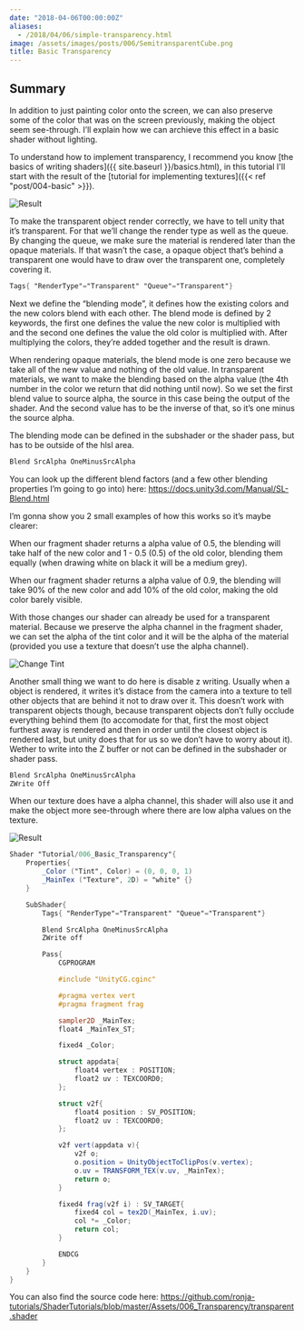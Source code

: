 ```yaml
---
date: "2018-04-06T00:00:00Z"
aliases:
  - /2018/04/06/simple-transparency.html
image: /assets/images/posts/006/SemitransparentCube.png
title: Basic Transparency
---
```


## Summary

In addition to just painting color onto the screen, we can also preserve some of the color that was on the screen previously, making the object seem see-through. I’ll explain how we can archieve this effect in a basic shader without lighting.

To understand how to implement transparency, I recommend you know [the basics of writing shaders]({{ site.baseurl }}/basics.html), in this tutorial I'll start with the result of the [tutorial for implementing textures]({{< ref "post/004-basic" >}}).

![Result](/assets/images/posts/006/SemitransparentCube.png)

To make the transparent object render correctly, we have to tell unity that it’s transparent. For that we’ll change the render type as well as the queue. By changing the queue, we make sure the material is rendered later than the opaque materials. If that wasn’t the case, a opaque object that’s behind a transparent one would have to draw over the transparent one, completely covering it.

```glsl
Tags{ "RenderType"="Transparent" "Queue"="Transparent"}
```

Next we define the “blending mode”, it defines how the existing colors and the new colors blend with each other. The blend mode is defined by 2 keywords, the first one defines the value the new color is multiplied with and the second one defines the value the old color is multiplied with. After multiplying the colors, they’re added together and the result is drawn.

When rendering opaque materials, the blend mode is one zero because we take all of the new value and nothing of the old value. In transparent materials, we want to make the blending based on the alpha value (the 4th number in the color we return that did nothing until now). So we set the first blend value to source alpha, the source in this case being the output of the shader. And the second value has to be the inverse of that, so it’s one minus the source alpha.

The blending mode can be defined in the subshader or the shader pass, but has to be outside of the hlsl area.

```glsl
Blend SrcAlpha OneMinusSrcAlpha
```

You can look up the different blend factors (and a few other blending properties I’m going to go into) here: <https://docs.unity3d.com/Manual/SL-Blend.html>

I’m gonna show you 2 small examples of how this works so it’s maybe clearer:

When our fragment shader returns a alpha value of 0.5, the blending will take half of the new color and 1 - 0.5 (0.5) of the old color, blending them equally (when drawing white on black it will be a medium grey).

When our fragment shader returns a alpha value of 0.9, the blending will take 90% of the new color and add 10% of the old color, making the old color barely visible.

With those changes our shader can already be used for a transparent material. Because we preserve the alpha channel in the fragment shader, we can set the alpha of the tint color and it will be the alpha of the material (provided you use a texture that doesn’t use the alpha channel).

![Change Tint](/assets/images/posts/006/AdjustTint.gif)

Another small thing we want to do here is disable z writing. Usually when a object is rendered, it writes it’s distace from the camera into a texture to tell other objects that are behind it not to draw over it. This doesn’t work with transparent objects though, because transparent objects don’t fully occlude everything behind them (to accomodate for that, first the most object furthest away is rendered and then in order until the closest object is rendered last, but unity does that for us so we don’t have to worry about it). Wether to write into the Z buffer or not can be defined in the subshader or shader pass.

```glsl
Blend SrcAlpha OneMinusSrcAlpha
ZWrite Off
```

When our texture does have a alpha channel, this shader will also use it and make the object more see-through where there are low alpha values on the texture.

![Result](/assets/images/posts/006/TextureTransparentCube.png)

```glsl
Shader "Tutorial/006_Basic_Transparency"{
	Properties{
		_Color ("Tint", Color) = (0, 0, 0, 1)
		_MainTex ("Texture", 2D) = "white" {}
	}

	SubShader{
		Tags{ "RenderType"="Transparent" "Queue"="Transparent"}

		Blend SrcAlpha OneMinusSrcAlpha
		ZWrite off

		Pass{
			CGPROGRAM

			#include "UnityCG.cginc"

			#pragma vertex vert
			#pragma fragment frag

			sampler2D _MainTex;
			float4 _MainTex_ST;

			fixed4 _Color;

			struct appdata{
				float4 vertex : POSITION;
				float2 uv : TEXCOORD0;
			};

			struct v2f{
				float4 position : SV_POSITION;
				float2 uv : TEXCOORD0;
			};

			v2f vert(appdata v){
				v2f o;
				o.position = UnityObjectToClipPos(v.vertex);
				o.uv = TRANSFORM_TEX(v.uv, _MainTex);
				return o;
			}

			fixed4 frag(v2f i) : SV_TARGET{
				fixed4 col = tex2D(_MainTex, i.uv);
				col *= _Color;
				return col;
			}

			ENDCG
		}
	}
}
```

You can also find the source code here: <https://github.com/ronja-tutorials/ShaderTutorials/blob/master/Assets/006_Transparency/transparent.shader>
